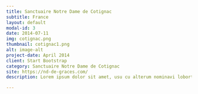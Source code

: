 ```yaml
---
title: Sanctuaire Notre Dame de Cotignac
subtitle: France
layout: default
modal-id: 3
date: 2014-07-11
img: cotignac.png
thumbnail: cotignac1.png
alt: image-alt
project-date: April 2014
client: Start Bootstrap
category: Sanctuaire Notre Dame de Cotignac
site: https://nd-de-graces.com/
description: Lorem ipsum dolor sit amet, usu cu alterum nominavi lobortis. At duo novum diceret. Tantas apeirian vix et, usu sanctus postulant inciderint ut, populo diceret necessitatibus in vim. Cu eum dicam feugiat noluisse.

---
```

